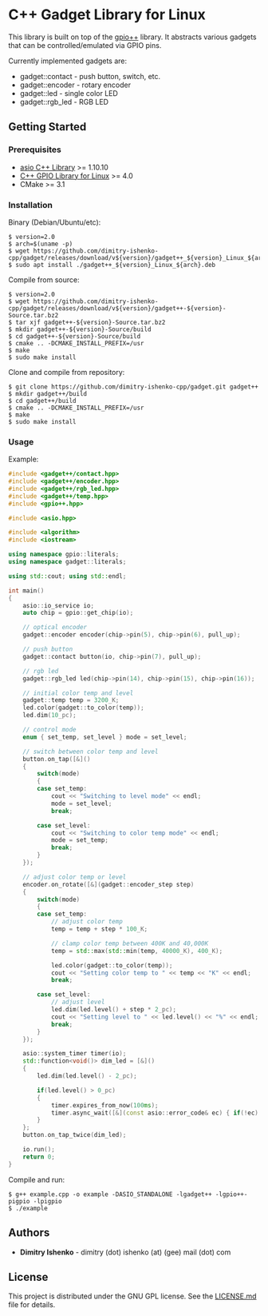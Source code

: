 # C++ Gadget Library for Linux

This library is built on top of the [gpio++](https://github.com/dimitry-ishenko-cpp/gpio) library. It abstracts various gadgets that can be controlled/emulated via GPIO pins.

Currently implemented gadgets are:
* gadget::contact - push button, switch, etc.
* gadget::encoder - rotary encoder
* gadget::led - single color LED
* gadget::rgb_led - RGB LED

## Getting Started

### Prerequisites

* [asio C++ Library](https://think-async.com/) >= 1.10.10
* [C++ GPIO Library for Linux](https://github.com/dimitry-ishenko-cpp/gpio) >= 4.0
* CMake >= 3.1

### Installation

Binary (Debian/Ubuntu/etc):
```console
$ version=2.0
$ arch=$(uname -p)
$ wget https://github.com/dimitry-ishenko-cpp/gadget/releases/download/v${version}/gadget++_${version}_Linux_${arch}.deb
$ sudo apt install ./gadget++_${version}_Linux_${arch}.deb
```

Compile from source:
```console
$ version=2.0
$ wget https://github.com/dimitry-ishenko-cpp/gadget/releases/download/v${version}/gadget++-${version}-Source.tar.bz2
$ tar xjf gadget++-${version}-Source.tar.bz2
$ mkdir gadget++-${version}-Source/build
$ cd gadget++-${version}-Source/build
$ cmake .. -DCMAKE_INSTALL_PREFIX=/usr
$ make
$ sudo make install
```

Clone and compile from repository:
```console
$ git clone https://github.com/dimitry-ishenko-cpp/gadget.git gadget++
$ mkdir gadget++/build
$ cd gadget++/build
$ cmake .. -DCMAKE_INSTALL_PREFIX=/usr
$ make
$ sudo make install
```

### Usage

Example:
```cpp
#include <gadget++/contact.hpp>
#include <gadget++/encoder.hpp>
#include <gadget++/rgb_led.hpp>
#include <gadget++/temp.hpp>
#include <gpio++.hpp>

#include <asio.hpp>

#include <algorithm>
#include <iostream>

using namespace gpio::literals;
using namespace gadget::literals;

using std::cout; using std::endl;

int main()
{
    asio::io_service io;
    auto chip = gpio::get_chip(io);

    // optical encoder
    gadget::encoder encoder(chip->pin(5), chip->pin(6), pull_up);

    // push button
    gadget::contact button(io, chip->pin(7), pull_up);

    // rgb led
    gadget::rgb_led led(chip->pin(14), chip->pin(15), chip->pin(16));

    // initial color temp and level
    gadget::temp temp = 3200_K;
    led.color(gadget::to_color(temp));
    led.dim(10_pc);

    // control mode
    enum { set_temp, set_level } mode = set_level;

    // switch between color temp and level
    button.on_tap([&]()
    {
        switch(mode)
        {
        case set_temp:
            cout << "Switching to level mode" << endl;
            mode = set_level;
            break;

        case set_level:
            cout << "Switching to color temp mode" << endl;
            mode = set_temp;
            break;
        }
    });

    // adjust color temp or level
    encoder.on_rotate([&](gadget::encoder_step step)
    {
        switch(mode)
        {
        case set_temp:
            // adjust color temp
            temp = temp + step * 100_K;

            // clamp color temp between 400K and 40,000K
            temp = std::max(std::min(temp, 40000_K), 400_K);

            led.color(gadget::to_color(temp));
            cout << "Setting color temp to " << temp << "K" << endl;
            break;

        case set_level:
            // adjust level
            led.dim(led.level() + step * 2_pc);
            cout << "Setting level to " << led.level() << "%" << endl;
            break;
        }
    });

    asio::system_timer timer(io);
    std::function<void()> dim_led = [&]()
    {
        led.dim(led.level() - 2_pc);

        if(led.level() > 0_pc)
        {
            timer.expires_from_now(100ms);
            timer.async_wait([&](const asio::error_code& ec) { if(!ec) dim_led(); });
        }
    };
    button.on_tap_twice(dim_led);

    io.run();
    return 0;
}
```

Compile and run:
```console
$ g++ example.cpp -o example -DASIO_STANDALONE -lgadget++ -lgpio++-pigpio -lpigpio
$ ./example
```

## Authors

* **Dimitry Ishenko** - dimitry (dot) ishenko (at) (gee) mail (dot) com

## License

This project is distributed under the GNU GPL license. See the
[LICENSE.md](LICENSE.md) file for details.
